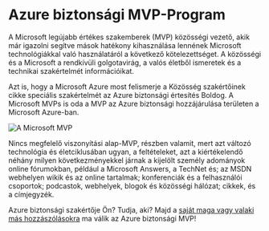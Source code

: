 <properties
   pageTitle="Azure biztonsági MVP Program |} Microsoft Azure"
   description="A cikk áttekintést nyújt a Azure biztonsági hozzájárulása terület MVP programban."
   services="security"
   documentationCenter="na"
   authors="TomShinder"
   manager="StevenPo"
   editor="TomSh"/>

<tags
   ms.service="security"
   ms.devlang="na"
   ms.topic="article"
   ms.tgt_pltfrm="na"
   ms.workload="na"
   ms.date="10/18/2016"
   ms.author="yurid"/>

# <a name="azure-security-mvp-program"></a>Azure biztonsági MVP-Program

A Microsoft legújabb értékes szakemberek (MVP) közösségi vezető, akik már igazolni segítve mások hatékony kihasználása lennének Microsoft technológiákkal való használatáról a következő kötelezettséget. A közösségi és a Microsoft a rendkívüli golgotavirág, a valós életből ismeretek és a technikai szakértelmét információikat.

Azt is, hogy a Microsoft Azure most felismerje a Közösség szakértőinek cikke speciális szakértelmét az Azure biztonsági értesítés Boldog. A Microsoft MVPs is oda a MVP az Azure biztonsági hozzájárulása területen a Microsoft Azure-ban.

![A Microsoft MVP](./media/azure-security-mvp/azure-security-mvp-fig1.png)

Nincs megfelelő viszonyítási alap-MVP, részben valamit, mert azt változó technológia és életciklusában ugyan, a feltételeket, azt a kiértékelendő néhány milyen következményekkel járnak a kijelölt személy adományok online fórumokban, például a Microsoft Answers, a TechNet és; az MSDN webhelyen wikik és az online tartalmak; konferenciák és a felhasználói csoportok; podcastok, webhelyek, blogok és közösségi hálózat; cikkek, és a címjegyzék. 

Azure biztonsági szakértője Ön? Tudja, aki? Majd a [saját maga vagy valaki más hozzászólásokra](https://mvp.microsoft.com/Nomination/nominate-an-mvp) ma válik az Azure biztonsági MVP!
